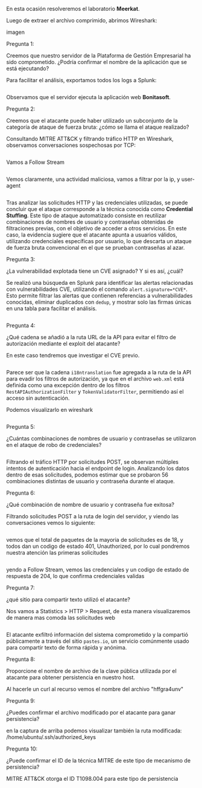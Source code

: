 En esta ocasión resolveremos el laboratorio **Meerkat**.

Luego de extraer el archivo comprimido, abrimos Wireshark:

imagen

Pregunta 1:

Creemos que nuestro servidor de la Plataforma de Gestión Empresarial ha sido comprometido. ¿Podría confirmar el nombre de la aplicación que se está ejecutando?


Para facilitar el análisis, exportamos todos los logs a Splunk:


<image>

Observamos que el servidor ejecuta la aplicación web **Bonitasoft**.


Pregunta 2: 

Creemos que el atacante puede haber utilizado un subconjunto de la categoría de ataque de fuerza bruta: ¿cómo se llama el ataque realizado?


Consultando MITRE ATT&CK y filtrando tráfico HTTP en Wireshark, observamos conversaciones sospechosas por TCP:

<image>

Vamos a Follow Stream 

<image>

Vemos claramente, una actividad maliciosa, vamos a filtrar por la ip, y user-agent


<image>

Tras analizar las solicitudes HTTP y las credenciales utilizadas, se puede concluir que el ataque corresponde a la técnica conocida como **Credential Stuffing**. Este tipo de ataque automatizado consiste en reutilizar combinaciones de nombres de usuario y contraseñas obtenidas de filtraciones previas, con el objetivo de acceder a otros servicios. En este caso, la evidencia sugiere que el atacante apunta a usuarios válidos, utilizando credenciales específicas por usuario, lo que descarta un ataque de fuerza bruta convencional en el que se prueban contraseñas al azar.


Pregunta 3:

¿La vulnerabilidad explotada tiene un CVE asignado? Y si es así, ¿cuál?

Se realizó una búsqueda en Splunk para identificar las alertas relacionadas con vulnerabilidades CVE, utilizando el comando `alert.signature=*CVE*`. Esto permite filtrar las alertas que contienen referencias a vulnerabilidades conocidas, eliminar duplicados con `dedup`, y mostrar solo las firmas únicas en una tabla para facilitar el análisis.

<image>


Pregunta 4:

¿Qué cadena se añadió a la ruta URL de la API para evitar el filtro de autorización mediante el exploit del atacante?

En este caso tendremos que investigar el CVE previo.

<image>


Parece ser que la cadena `i18ntranslation` fue agregada a la ruta de la API para evadir los filtros de autorización, ya que en el archivo `web.xml` está definida como una excepción dentro de los filtros `RestAPIAuthorizationFilter` y `TokenValidatorFilter`, permitiendo así el acceso sin autenticación.

Podemos visualizarlo en wireshark

<image>

Pregunta 5:

¿Cuántas combinaciones de nombres de usuario y contraseñas se utilizaron en el ataque de robo de credenciales?


<image>

Filtrando el tráfico HTTP por solicitudes POST, se observan múltiples intentos de autenticación hacia el endpoint de login. Analizando los datos dentro de esas solicitudes, podemos estimar que se probaron 56 combinaciones distintas de usuario y contraseña durante el ataque.


Pregunta 6: 

¿Qué combinación de nombre de usuario y contraseña fue exitosa?

Filtrando solicitudes POST a la ruta de login del servidor, y viendo las conversaciones vemos lo siguiente:

<image>

vemos que el total de paquetes de la mayoria de solicitudes es de 18, y todos dan un codigo de estado 401, Unauthorized, por lo cual pondremos nuestra atención las primeras solicitudes

<image>

yendo a Follow Stream, vemos las credenciales y un codigo de estado de respuesta de 204, lo que confirma credenciales validas


Pregunta 7: 

¿qué sitio para compartir texto utilizó el atacante?

Nos vamos a Statistics > HTTP > Request, de esta manera visualizaremos de manera mas comoda las solicitudes web

<image>

El atacante exfiltró información del sistema comprometido y la compartió públicamente a través del sitio `pastes.io`, un servicio comúnmente usado para compartir texto de forma rápida y anónima.


Pregunta 8:

Proporcione el nombre de archivo de la clave pública utilizada por el atacante para obtener persistencia en nuestro host.


Al hacerle un curl al recurso vemos el nombre del archivo "hffgra4unv"
<image>


Pregunta 9:

¿Puedes confirmar el archivo modificado por el atacante para ganar persistencia?

en la captura de arriba podemos visualizar también la ruta modificada: /home/ubuntu/.ssh/authorized_keys

Pregunta 10:

¿Puede confirmar el ID de la técnica MITRE de este tipo de mecanismo de persistencia?

<imagen>

MITRE ATT&CK otorga el ID T1098.004 para este tipo de persistencia



